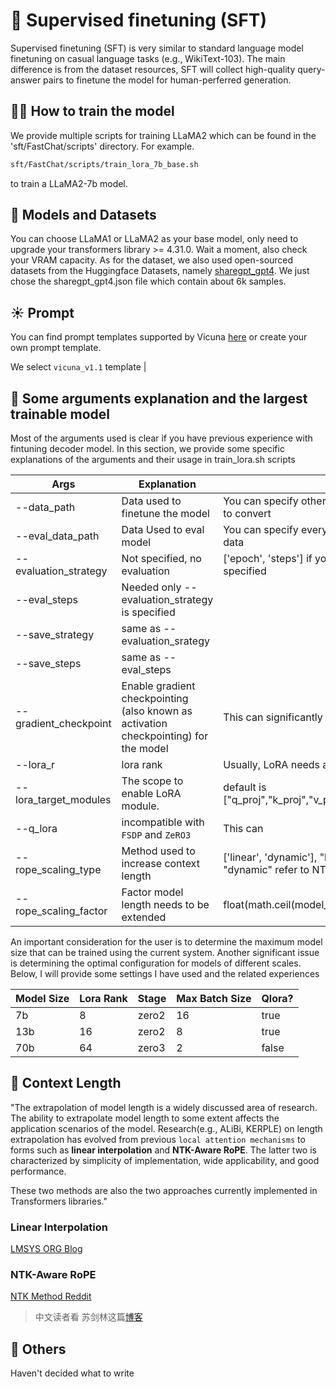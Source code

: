 # 🦙 Supervised finetuning (SFT)
Supervised finetuning (SFT) is very similar to standard language model finetuning on casual language tasks (e.g., WikiText-103). The main difference is from the dataset resources, SFT will collect high-quality query-answer pairs to finetune the model for human-perferred generation.

## 🏃‍♂️ How to train the model
We provide multiple scripts for training LLaMA2 which can be found in the 'sft/FastChat/scripts' directory. For example.

```bash
sft/FastChat/scripts/train_lora_7b_base.sh
 ```

to train a LLaMA2-7b model.


## 🍭 Models and Datasets
You can choose LLaMA1 or LLaMA2 as your base model, only need to upgrade your transformers library >= 4.31.0. Wait a moment, also check your VRAM capacity.
As for the dataset, we also used open-sourced datasets from the Huggingface Datasets, namely [sharegpt_gpt4](https://huggingface.co/datasets/openchat/openchat_sharegpt4_dataset/tree/main). We just chose the sharegpt_gpt4.json file which contain about 6k samples.



## ☀️ Prompt 
You can find prompt templates supported by Vicuna [here](https://github.com/PageIV/FastChat/blob/3c22afa5b28694183f04140903ace486255ff622/fastchat/conversation.py#L335C1-L335C23) or create your own prompt template.

We select `vicuna_v1.1` template
                                                                                                                                                                        |

## 🐰 Some arguments explanation and the largest trainable model
Most of the arguments used is clear if you have previous experience with fintuning decoder model.
 In this section, we provide some specific explanations of the arguments and their usage in train_lora.sh scripts

| Args                                                     | Explanation                                                                              | Note                                                                                                                                                                                       |
|--------------------------------------------------|------------------------------------------------------------------------------------------|-----------------------------------------------------------------------------------------|
| --data_path                                           | Data used to finetune the model                                                          | You can specify other data source. However, the format maybe need to convert                                                                                 |
| --eval_data_path                                      | Data Used to eval model                                                   | You can specify  every epoch or a certain number of steps to use this data|
|--evaluation_strategy                                  | Not specified, no evaluation |['epoch', 'steps'] if you choose 'steps', --eval_steps needs to be specified|
|--eval_steps                                           | Needed only --evaluation_strategy is specified ||
|--save_strategy                                        | same as --evaluation_srategy| |
|--save_steps                                           | same as --eval_steps||
| --gradient_checkpoint                                    | Enable gradient checkpointing (also known as activation checkpointing)   for the model   | This can significantly reduce the training memory cost                                                                                                                                    |
| --lora_r                                               | lora rank                                                    | Usually, LoRA needs a larger learning rate for better convergence                                                                                                                                                                 |
| --lora_target_modules                                   | The scope to enable LoRA module.                                        | default is ["q_proj","k_proj","v_proj","o_proj","down_proj","gate_proj","up_proj"]    |
| --q_lora                                     | incompatible with `FSDP` and `ZeRO3` | This can | Using q_lora can improve LoRa performance
| --rope_scaling_type   |        Method used to increase context length|   ['linear', 'dynamic'], "linear" refer to  simple linear interpolation,  "dynamic" refer to NTK-Aware Scaled RoPE|
| --rope_scaling_factor |        Factor model length needs to be extended| float(math.ceil(model_max_length / max_position_embeddings))|

An important consideration for the user is to determine the maximum model size that can be trained using the current system. Another significant issue is determining the optimal configuration for models of different scales. Below, I will provide some settings I have used and the related experiences

|Model Size| Lora Rank | Stage | Max Batch Size | Qlora? |
|----------|-----------|-------|----------------|--------|
| 7b       | 8         | zero2 | 16             | true   |
| 13b      | 16        | zero2 | 8              | true   |
| 70b      | 64        | zero3 | 2              | false  |

## 🏒 Context Length 
"The extrapolation of model length is a widely discussed area of research. The ability to extrapolate model length to some extent affects the application scenarios of the model. Research(e.g., ALiBi, KERPLE) on length extrapolation has evolved from previous `local attention mechanisms`  to forms such as **linear interpolation** and **NTK-Aware RoPE**. The latter two is characterized by simplicity of implementation, wide applicability, and good performance.

These two methods are also the two approaches currently implemented in Transformers libraries."
### Linear Interpolation
[LMSYS ORG Blog](https://lmsys.org/blog/2023-06-29-longchat/) 


### NTK-Aware RoPE
[NTK Method Reddit](https://www.reddit.com/r/LocalLLaMA/comments/14lz7j5/ntkaware_scaled_rope_allows_llama_models_to_have/) 

> 中文读者看 苏剑林这篇[博客](https://kexue.fm/archives/9675)


## 👀  Others
Haven't decided what to write